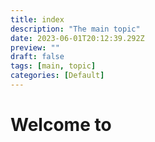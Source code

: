 ```yaml
---
title: index
description: "The main topic"
date: 2023-06-01T20:12:39.292Z
preview: ""
draft: false
tags: [main, topic]
categories: [Default]
---
```

# Welcome to
